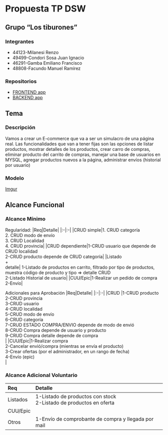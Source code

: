 # Propuesta TP DSW

## Grupo “Los tiburones”
### Integrantes
* 44123-Milanesi Renzo
* 49499-Condori Sosa Juan Ignacio
* 46291-Gamba Emiliano Francisco
* 48808-Facundo Manuel Ramírez 


### Repositorios
*  [FRONTEND app](https://github.com/gitgamba/Frontend-DSW.git)
* [BACKEND app](https://github.com/gitgamba/Backend-DSW.git)

## Tema
### Descripción
Vamos a crear un E-commerce que va a ser un simulacro de una página real.
Las funcionalidades que van a tener fijas son las opciones de listar productos, mostrar detalles de los productos, crear carro de compras, eliminar producto del carrito de compras, manejar una base de usuarios en MYSQL, agregar productos nuevos a la página, administrar envíos (historial por usuario)


### Modelo

[Imgur](https://i.imgur.com/Cvsi2WT.png)

## Alcance Funcional 

### Alcance Mínimo

Regularidad:
|Req|Detalle|
|:-|:-|
|CRUD simple|1. CRUD categoría<br>2. CRUD modo de envío<br>3. CRUD Localidad<br>4. CRUD provincia|
|CRUD dependiente|1-CRUD usuario que depende de CRUD localidad<br>2-CRUD producto depende de CRUD categoría|
|Listado<br>+<br>detalle| 1-Listado de productos en carrito, filtrado por tipo de productos, muestra código de producto y tipo => detalle CRUD<br>2-Listado Historial de usuario|
|CUU/Epic|1-Realizar un pedido de compra<br>2-Envío|


Adicionales para Aprobación
|Req|Detalle|
|:-|:-|
|CRUD |1-CRUD producto<br>2-CRUD provincia<br>3-CRUD usuario<br>4-CRUD localidad<br>5-CRUD modo de envío<br>6-CRUD categoría<br>7-CRUD ESTADO COMPRA/ENVIO depende de modo de envió<br>8-CRUD Compra depende de usuario y producto<br>9-CRUD Compra detalle depende de compra<br>|
|CUU/Epic|1-Realizar compra<br>2-Cancelar envió/compra (mientras se envía el producto)<br>3-Crear ofertas (por el administrador, en un rango de fecha)<br>4-Envío (epic)<br>|


### Alcance Adicional Voluntario

|Req|Detalle|
|:-|:-|
|Listados |1-Listado de productos con stock<br>2-Listado de productos en oferta|
|CUU/Epic||
|Otros|1-Envío de comprobante de compra y llegada por mail|
